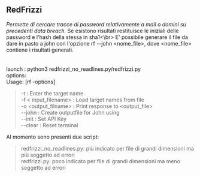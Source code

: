 ## RedFrizzi
*Permette di cercare tracce di password relativamente a mail o domini su precedenti data breach.*
Se esistono risultati restituisce le iniziali delle password e l'hash della stessa in sha1<\br>
E' possibile generare il file da dare in pasto a john con l'opzione rf --john <nome_file>, dove <nome_file> contiene i risultati generati. </br>
</br>
</br>
launch : python3 redfrizzi_no_readlines.py/redfrizzi.py </br>
options:
</br>
Usage: [rf -options]
</br>
> -t <target> : Enter the target name </br>
> -f < input_filename> : Load target names from file </br>
> -o <output_filname> : Print response to <output_file> </br>
> --john <inputfile>: Create outputfile for John using <inputfile> </br>
> --init : Set API Key </br>
> --clear : Reset terminal </br>

Al momento sono presenti due script: </br>
> redfrizzi_no_readlines.py: più indicato per file di grandi dimensioni ma più soggetto ad errori </br>
> redfrizzi.py: poco indicato per file di grandi dimensioni ma meno soggetto ad errori
